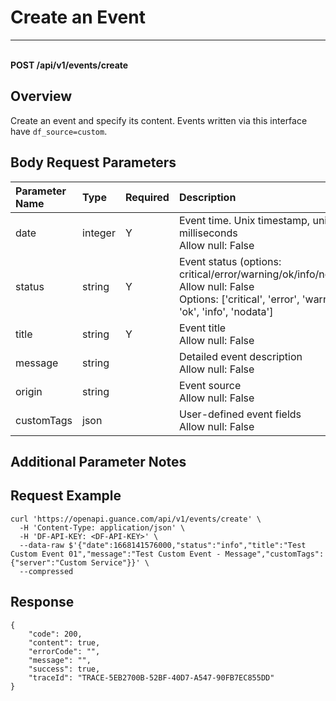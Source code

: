 # Create an Event

---

<br />**POST /api/v1/events/create**

## Overview
Create an event and specify its content. Events written via this interface have `df_source=custom`.

## Body Request Parameters

| Parameter Name        | Type     | Required   | Description              |
|:------------------|:-------|:-----|:----------------|
| date | integer | Y | Event time. Unix timestamp, unit: milliseconds<br>Allow null: False <br> |
| status | string | Y | Event status (options: critical/error/warning/ok/info/nodata)<br>Allow null: False <br>Options: ['critical', 'error', 'warning', 'ok', 'info', 'nodata'] <br> |
| title | string | Y | Event title<br>Allow null: False <br> |
| message | string |  | Detailed event description<br>Allow null: False <br> |
| origin | string |  | Event source<br>Allow null: False <br> |
| customTags | json |  | User-defined event fields<br>Allow null: False <br> |

## Additional Parameter Notes



## Request Example
```shell
curl 'https://openapi.guance.com/api/v1/events/create' \
  -H 'Content-Type: application/json' \
  -H 'DF-API-KEY: <DF-API-KEY>' \
  --data-raw $'{"date":1668141576000,"status":"info","title":"Test Custom Event 01","message":"Test Custom Event - Message","customTags":{"server":"Custom Service"}}' \
  --compressed
```




## Response
```shell
{
    "code": 200,
    "content": true,
    "errorCode": "",
    "message": "",
    "success": true,
    "traceId": "TRACE-5EB2700B-52BF-40D7-A547-90FB7EC855DD"
} 
```